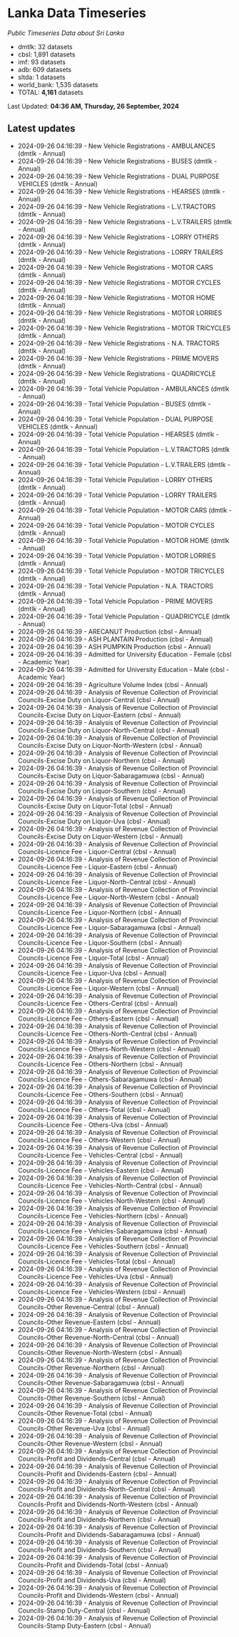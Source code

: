# Lanka Data Timeseries
*Public Timeseries Data about Sri Lanka*

* dmtlk: 32 datasets
* cbsl: 1,891 datasets
* imf: 93 datasets
* adb: 609 datasets
* sltda: 1 datasets
* world_bank: 1,535 datasets
* TOTAL: **4,161** datasets

Last Updated: **04:36 AM, Thursday, 26 September, 2024**

## Latest updates

* 2024-09-26 04:16:39 - New Vehicle Registrations - AMBULANCES (dmtlk - Annual)
* 2024-09-26 04:16:39 - New Vehicle Registrations - BUSES (dmtlk - Annual)
* 2024-09-26 04:16:39 - New Vehicle Registrations - DUAL PURPOSE VEHICLES (dmtlk - Annual)
* 2024-09-26 04:16:39 - New Vehicle Registrations - HEARSES (dmtlk - Annual)
* 2024-09-26 04:16:39 - New Vehicle Registrations - L.V.TRACTORS (dmtlk - Annual)
* 2024-09-26 04:16:39 - New Vehicle Registrations - L.V.TRAILERS (dmtlk - Annual)
* 2024-09-26 04:16:39 - New Vehicle Registrations - LORRY OTHERS (dmtlk - Annual)
* 2024-09-26 04:16:39 - New Vehicle Registrations - LORRY TRAILERS (dmtlk - Annual)
* 2024-09-26 04:16:39 - New Vehicle Registrations - MOTOR CARS (dmtlk - Annual)
* 2024-09-26 04:16:39 - New Vehicle Registrations - MOTOR CYCLES (dmtlk - Annual)
* 2024-09-26 04:16:39 - New Vehicle Registrations - MOTOR HOME (dmtlk - Annual)
* 2024-09-26 04:16:39 - New Vehicle Registrations - MOTOR LORRIES (dmtlk - Annual)
* 2024-09-26 04:16:39 - New Vehicle Registrations - MOTOR TRICYCLES (dmtlk - Annual)
* 2024-09-26 04:16:39 - New Vehicle Registrations - N.A. TRACTORS (dmtlk - Annual)
* 2024-09-26 04:16:39 - New Vehicle Registrations - PRIME MOVERS (dmtlk - Annual)
* 2024-09-26 04:16:39 - New Vehicle Registrations - QUADRICYCLE (dmtlk - Annual)
* 2024-09-26 04:16:39 - Total Vehicle Population - AMBULANCES (dmtlk - Annual)
* 2024-09-26 04:16:39 - Total Vehicle Population - BUSES (dmtlk - Annual)
* 2024-09-26 04:16:39 - Total Vehicle Population - DUAL PURPOSE VEHICLES (dmtlk - Annual)
* 2024-09-26 04:16:39 - Total Vehicle Population - HEARSES (dmtlk - Annual)
* 2024-09-26 04:16:39 - Total Vehicle Population - L.V.TRACTORS (dmtlk - Annual)
* 2024-09-26 04:16:39 - Total Vehicle Population - L.V.TRAILERS (dmtlk - Annual)
* 2024-09-26 04:16:39 - Total Vehicle Population - LORRY OTHERS (dmtlk - Annual)
* 2024-09-26 04:16:39 - Total Vehicle Population - LORRY TRAILERS (dmtlk - Annual)
* 2024-09-26 04:16:39 - Total Vehicle Population - MOTOR CARS (dmtlk - Annual)
* 2024-09-26 04:16:39 - Total Vehicle Population - MOTOR CYCLES (dmtlk - Annual)
* 2024-09-26 04:16:39 - Total Vehicle Population - MOTOR HOME (dmtlk - Annual)
* 2024-09-26 04:16:39 - Total Vehicle Population - MOTOR LORRIES (dmtlk - Annual)
* 2024-09-26 04:16:39 - Total Vehicle Population - MOTOR TRICYCLES (dmtlk - Annual)
* 2024-09-26 04:16:39 - Total Vehicle Population - N.A. TRACTORS (dmtlk - Annual)
* 2024-09-26 04:16:39 - Total Vehicle Population - PRIME MOVERS (dmtlk - Annual)
* 2024-09-26 04:16:39 - Total Vehicle Population - QUADRICYCLE (dmtlk - Annual)
* 2024-09-26 04:16:39 - ARECANUT Production (cbsl - Annual)
* 2024-09-26 04:16:39 - ASH PLANTAIN Production (cbsl - Annual)
* 2024-09-26 04:16:39 - ASH PUMPKIN Production (cbsl - Annual)
* 2024-09-26 04:16:39 - Admitted for University Education - Female (cbsl - Academic Year)
* 2024-09-26 04:16:39 - Admitted for University Education - Male (cbsl - Academic Year)
* 2024-09-26 04:16:39 - Agriculture Volume Index (cbsl - Annual)
* 2024-09-26 04:16:39 - Analysis of Revenue Collection of Provincial Councils-Excise Duty on Liquor-Central (cbsl - Annual)
* 2024-09-26 04:16:39 - Analysis of Revenue Collection of Provincial Councils-Excise Duty on Liquor-Eastern (cbsl - Annual)
* 2024-09-26 04:16:39 - Analysis of Revenue Collection of Provincial Councils-Excise Duty on Liquor-North-Central (cbsl - Annual)
* 2024-09-26 04:16:39 - Analysis of Revenue Collection of Provincial Councils-Excise Duty on Liquor-North-Western (cbsl - Annual)
* 2024-09-26 04:16:39 - Analysis of Revenue Collection of Provincial Councils-Excise Duty on Liquor-Northern (cbsl - Annual)
* 2024-09-26 04:16:39 - Analysis of Revenue Collection of Provincial Councils-Excise Duty on Liquor-Sabaragamuwa (cbsl - Annual)
* 2024-09-26 04:16:39 - Analysis of Revenue Collection of Provincial Councils-Excise Duty on Liquor-Southern (cbsl - Annual)
* 2024-09-26 04:16:39 - Analysis of Revenue Collection of Provincial Councils-Excise Duty on Liquor-Total (cbsl - Annual)
* 2024-09-26 04:16:39 - Analysis of Revenue Collection of Provincial Councils-Excise Duty on Liquor-Uva (cbsl - Annual)
* 2024-09-26 04:16:39 - Analysis of Revenue Collection of Provincial Councils-Excise Duty on Liquor-Western (cbsl - Annual)
* 2024-09-26 04:16:39 - Analysis of Revenue Collection of Provincial Councils-Licence Fee - Liquor-Central (cbsl - Annual)
* 2024-09-26 04:16:39 - Analysis of Revenue Collection of Provincial Councils-Licence Fee - Liquor-Eastern (cbsl - Annual)
* 2024-09-26 04:16:39 - Analysis of Revenue Collection of Provincial Councils-Licence Fee - Liquor-North-Central (cbsl - Annual)
* 2024-09-26 04:16:39 - Analysis of Revenue Collection of Provincial Councils-Licence Fee - Liquor-North-Western (cbsl - Annual)
* 2024-09-26 04:16:39 - Analysis of Revenue Collection of Provincial Councils-Licence Fee - Liquor-Northern (cbsl - Annual)
* 2024-09-26 04:16:39 - Analysis of Revenue Collection of Provincial Councils-Licence Fee - Liquor-Sabaragamuwa (cbsl - Annual)
* 2024-09-26 04:16:39 - Analysis of Revenue Collection of Provincial Councils-Licence Fee - Liquor-Southern (cbsl - Annual)
* 2024-09-26 04:16:39 - Analysis of Revenue Collection of Provincial Councils-Licence Fee - Liquor-Total (cbsl - Annual)
* 2024-09-26 04:16:39 - Analysis of Revenue Collection of Provincial Councils-Licence Fee - Liquor-Uva (cbsl - Annual)
* 2024-09-26 04:16:39 - Analysis of Revenue Collection of Provincial Councils-Licence Fee - Liquor-Western (cbsl - Annual)
* 2024-09-26 04:16:39 - Analysis of Revenue Collection of Provincial Councils-Licence Fee - Others-Central (cbsl - Annual)
* 2024-09-26 04:16:39 - Analysis of Revenue Collection of Provincial Councils-Licence Fee - Others-Eastern (cbsl - Annual)
* 2024-09-26 04:16:39 - Analysis of Revenue Collection of Provincial Councils-Licence Fee - Others-North-Central (cbsl - Annual)
* 2024-09-26 04:16:39 - Analysis of Revenue Collection of Provincial Councils-Licence Fee - Others-North-Western (cbsl - Annual)
* 2024-09-26 04:16:39 - Analysis of Revenue Collection of Provincial Councils-Licence Fee - Others-Northern (cbsl - Annual)
* 2024-09-26 04:16:39 - Analysis of Revenue Collection of Provincial Councils-Licence Fee - Others-Sabaragamuwa (cbsl - Annual)
* 2024-09-26 04:16:39 - Analysis of Revenue Collection of Provincial Councils-Licence Fee - Others-Southern (cbsl - Annual)
* 2024-09-26 04:16:39 - Analysis of Revenue Collection of Provincial Councils-Licence Fee - Others-Total (cbsl - Annual)
* 2024-09-26 04:16:39 - Analysis of Revenue Collection of Provincial Councils-Licence Fee - Others-Uva (cbsl - Annual)
* 2024-09-26 04:16:39 - Analysis of Revenue Collection of Provincial Councils-Licence Fee - Others-Western (cbsl - Annual)
* 2024-09-26 04:16:39 - Analysis of Revenue Collection of Provincial Councils-Licence Fee - Vehicles-Central (cbsl - Annual)
* 2024-09-26 04:16:39 - Analysis of Revenue Collection of Provincial Councils-Licence Fee - Vehicles-Eastern (cbsl - Annual)
* 2024-09-26 04:16:39 - Analysis of Revenue Collection of Provincial Councils-Licence Fee - Vehicles-North-Central (cbsl - Annual)
* 2024-09-26 04:16:39 - Analysis of Revenue Collection of Provincial Councils-Licence Fee - Vehicles-North-Western (cbsl - Annual)
* 2024-09-26 04:16:39 - Analysis of Revenue Collection of Provincial Councils-Licence Fee - Vehicles-Northern (cbsl - Annual)
* 2024-09-26 04:16:39 - Analysis of Revenue Collection of Provincial Councils-Licence Fee - Vehicles-Sabaragamuwa (cbsl - Annual)
* 2024-09-26 04:16:39 - Analysis of Revenue Collection of Provincial Councils-Licence Fee - Vehicles-Southern (cbsl - Annual)
* 2024-09-26 04:16:39 - Analysis of Revenue Collection of Provincial Councils-Licence Fee - Vehicles-Total (cbsl - Annual)
* 2024-09-26 04:16:39 - Analysis of Revenue Collection of Provincial Councils-Licence Fee - Vehicles-Uva (cbsl - Annual)
* 2024-09-26 04:16:39 - Analysis of Revenue Collection of Provincial Councils-Licence Fee - Vehicles-Western (cbsl - Annual)
* 2024-09-26 04:16:39 - Analysis of Revenue Collection of Provincial Councils-Other Revenue-Central (cbsl - Annual)
* 2024-09-26 04:16:39 - Analysis of Revenue Collection of Provincial Councils-Other Revenue-Eastern (cbsl - Annual)
* 2024-09-26 04:16:39 - Analysis of Revenue Collection of Provincial Councils-Other Revenue-North-Central (cbsl - Annual)
* 2024-09-26 04:16:39 - Analysis of Revenue Collection of Provincial Councils-Other Revenue-North-Western (cbsl - Annual)
* 2024-09-26 04:16:39 - Analysis of Revenue Collection of Provincial Councils-Other Revenue-Northern (cbsl - Annual)
* 2024-09-26 04:16:39 - Analysis of Revenue Collection of Provincial Councils-Other Revenue-Sabaragamuwa (cbsl - Annual)
* 2024-09-26 04:16:39 - Analysis of Revenue Collection of Provincial Councils-Other Revenue-Southern (cbsl - Annual)
* 2024-09-26 04:16:39 - Analysis of Revenue Collection of Provincial Councils-Other Revenue-Total (cbsl - Annual)
* 2024-09-26 04:16:39 - Analysis of Revenue Collection of Provincial Councils-Other Revenue-Uva (cbsl - Annual)
* 2024-09-26 04:16:39 - Analysis of Revenue Collection of Provincial Councils-Other Revenue-Western (cbsl - Annual)
* 2024-09-26 04:16:39 - Analysis of Revenue Collection of Provincial Councils-Profit and Dividends-Central (cbsl - Annual)
* 2024-09-26 04:16:39 - Analysis of Revenue Collection of Provincial Councils-Profit and Dividends-Eastern (cbsl - Annual)
* 2024-09-26 04:16:39 - Analysis of Revenue Collection of Provincial Councils-Profit and Dividends-North-Central (cbsl - Annual)
* 2024-09-26 04:16:39 - Analysis of Revenue Collection of Provincial Councils-Profit and Dividends-North-Western (cbsl - Annual)
* 2024-09-26 04:16:39 - Analysis of Revenue Collection of Provincial Councils-Profit and Dividends-Northern (cbsl - Annual)
* 2024-09-26 04:16:39 - Analysis of Revenue Collection of Provincial Councils-Profit and Dividends-Sabaragamuwa (cbsl - Annual)
* 2024-09-26 04:16:39 - Analysis of Revenue Collection of Provincial Councils-Profit and Dividends-Southern (cbsl - Annual)
* 2024-09-26 04:16:39 - Analysis of Revenue Collection of Provincial Councils-Profit and Dividends-Total (cbsl - Annual)
* 2024-09-26 04:16:39 - Analysis of Revenue Collection of Provincial Councils-Profit and Dividends-Uva (cbsl - Annual)
* 2024-09-26 04:16:39 - Analysis of Revenue Collection of Provincial Councils-Profit and Dividends-Western (cbsl - Annual)
* 2024-09-26 04:16:39 - Analysis of Revenue Collection of Provincial Councils-Stamp Duty-Central (cbsl - Annual)
* 2024-09-26 04:16:39 - Analysis of Revenue Collection of Provincial Councils-Stamp Duty-Eastern (cbsl - Annual)
